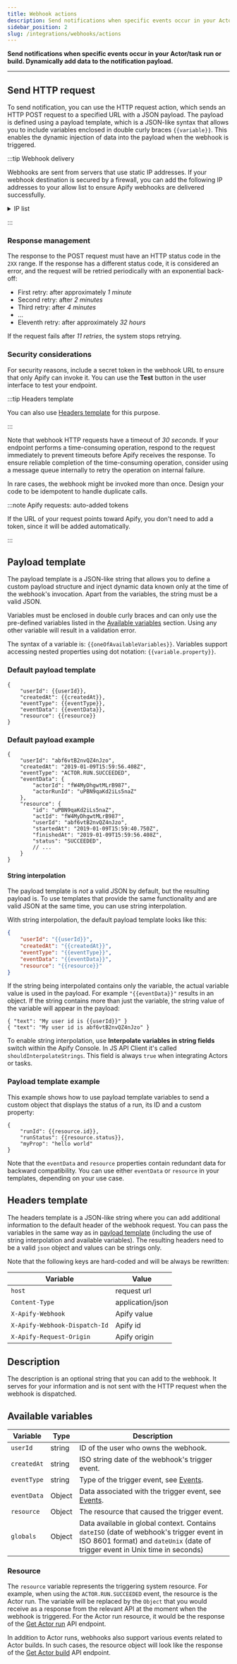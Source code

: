 ```yaml
---
title: Webhook actions
description: Send notifications when specific events occur in your Actor/task  run or build. Dynamically add data to the notification payload.
sidebar_position: 2
slug: /integrations/webhooks/actions
---
```


**Send notifications when specific events occur in your Actor/task  run or build. Dynamically add data to the notification payload.**

---

## Send HTTP request

To send notification, you can use the HTTP request action, which sends an HTTP POST request to a specified URL with a JSON payload. The payload is defined using a payload template, which is a JSON-like syntax that allows you to include variables enclosed in double curly braces `{{variable}}`. This enables the
dynamic injection of data into the payload when the webhook is triggered.

:::tip Webhook delivery

Webhooks are sent from servers that use static IP addresses. If your webhook destination is secured by a firewall, you can add the following IP addresses to your allow list to ensure Apify webhooks are delivered successfully.

<details>
    <summary>IP list</summary>
- `3.215.64.207`
- `13.216.80.7`
- `13.216.180.86`
- `34.224.107.31`
- `34.236.208.85`
- `44.198.219.104`
- `44.207.71.44`
- `44.207.141.205`
- `52.4.20.206`
- `52.203.255.236`
</details>

:::

### Response management

The response to the POST request must have an HTTP status code in the `2XX` range. If the response has a different status code, it is considered an error, and the request will be retried periodically with an exponential back-off:

- First retry: after approximately _1 minute_
- Second retry: after _2 minutes_
- Third retry: after _4 minutes_
- ...
- Eleventh retry: after approximately _32 hours_

If the request fails after _11 retries_, the system stops retrying.

### Security considerations

For security reasons, include a secret token in the webhook URL to ensure that only Apify can invoke it. You can use the **Test** button in the user interface to test your endpoint.

:::tip Headers template

You can also use [Headers template](/platform/integrations/webhooks/actions#headers-template) for this purpose.

:::

Note that webhook HTTP requests have a timeout of _30 seconds_.
If your endpoint performs a time-consuming operation, respond to the request immediately to prevent timeouts before Apify receives the response. To ensure reliable completion of the time-consuming operation, consider using a message queue internally to retry the operation on internal failure.

In rare cases, the webhook might be invoked more than once.
Design your code to be idempotent to handle duplicate calls.

:::note Apify requests: auto-added tokens

If the URL of your request points toward Apify, you don't need to add a token, since it will be added automatically.

:::

## Payload template

The payload template is a JSON-like string that allows you to define a custom payload structure and inject dynamic data known only at the time of the webhook's invocation. Apart from the variables, the string must be a valid JSON.

Variables must be enclosed in double curly braces and can only use the pre-defined variables listed in the [Available variables](#available-variables) section. Using any other variable will result in a validation error.

The syntax of a variable is: `{{oneOfAvailableVariables}}`. Variables support accessing nested properties using dot notation: `{{variable.property}}`.

### Default payload template

```json5
{
    "userId": {{userId}},
    "createdAt": {{createdAt}},
    "eventType": {{eventType}},
    "eventData": {{eventData}},
    "resource": {{resource}}
}
```

### Default payload example

```json5
{
    "userId": "abf6vtB2nvQZ4nJzo",
    "createdAt": "2019-01-09T15:59:56.408Z",
    "eventType": "ACTOR.RUN.SUCCEEDED",
    "eventData": {
        "actorId": "fW4MyDhgwtMLrB987",
        "actorRunId": "uPBN9qaKd2iLs5naZ"
    },
    "resource": {
        "id": "uPBN9qaKd2iLs5naZ",
        "actId": "fW4MyDhgwtMLrB987",
        "userId": "abf6vtB2nvQZ4nJzo",
        "startedAt": "2019-01-09T15:59:40.750Z",
        "finishedAt": "2019-01-09T15:59:56.408Z",
        "status": "SUCCEEDED",
        // ...
    }
}
```

#### String interpolation

The payload template is _not_ a valid JSON by default, but the resulting payload is. To use templates that provide the same functionality and are valid JSON at the same time, you can use string interpolation.

With string interpolation, the default payload template looks like this:

```json
{
    "userId": "{{userId}}",
    "createdAt": "{{createdAt}}",
    "eventType": "{{eventType}}",
    "eventData": "{{eventData}}",
    "resource": "{{resource}}"
}
```

If the string being interpolated contains only the variable, the actual variable value is used in the payload. For example `"{{eventData}}"` results in an object. If the string contains more than just the variable, the string value of the variable will appear in the payload:

```json5
{ "text": "My user id is {{userId}}" }
{ "text": "My user id is abf6vtB2nvQZ4nJzo" }
```

To enable string interpolation, use **Interpolate variables in string fields** switch within the Apify Console. In JS API Client it's called `shouldInterpolateStrings`. This field is always `true` when integrating Actors or tasks.

### Payload template example

This example shows how to use payload template variables to send a custom object that displays the status of a run, its ID and a custom property:

```json5
{
    "runId": {{resource.id}},
    "runStatus": {{resource.status}},
    "myProp": "hello world"
}
```

Note that the `eventData` and `resource` properties contain redundant data for backward compatibility. You can use either `eventData` or `resource` in your templates, depending on your use case.

## Headers template

The headers template is a JSON-like string where you can add additional information to the default header of the webhook request. You can pass the variables in the same way as in [payload template](#payload-template) (including the use of string interpolation and available variables). The resulting headers need to be a valid `json` object and values can be strings only.

Note that the following keys are hard-coded and will be always be rewritten:

| Variable                  | Value                   |
|---------------------------|-------------------------|
| `host`                    | request url             |
| `Content-Type`            | application/json        |
| `X-Apify-Webhook`         | Apify value             |
| `X-Apify-Webhook-Dispatch-Id` | Apify id            |
| `X-Apify-Request-Origin`   | Apify origin           |

## Description

The description is an optional string that you can add to the webhook. It serves for your information and is not sent with the HTTP request when the webhook is dispatched.

## Available variables

| Variable    | Type   | Description                                                                         |
|-------------|--------|-------------------------------------------------------------------------------------|
| `userId`    | string | ID of the user who owns the webhook.                                                |
| `createdAt` | string | ISO string date of the webhook's trigger event.                                     |
| `eventType` | string | Type of the trigger event, see [Events](/platform/integrations/webhooks/events).              |
| `eventData` | Object | Data associated with the trigger event, see [Events](/platform/integrations/webhooks/events). |
| `resource`  | Object | The resource that caused the trigger event.                 |
| `globals`   | Object | Data available in global context. Contains `dateISO` (date of webhook's trigger event in ISO 8601 format) and `dateUnix` (date of trigger event in Unix time in seconds) |

### Resource

The `resource` variable represents the triggering system resource. For example, when using the `ACTOR.RUN.SUCCEEDED` event, the resource is the Actor run. The variable will be replaced by the `Object` that you would receive as a response from the relevant API at the moment when the webhook is triggered. For the Actor run resource, it would be the response of the [Get Actor run](/api/v2/actor-run-get) API endpoint.

In addition to Actor runs, webhooks also support various events related to Actor builds. In such cases, the resource object will look like the response of the [Get Actor build](/api/v2/actor-build-get) API endpoint.
